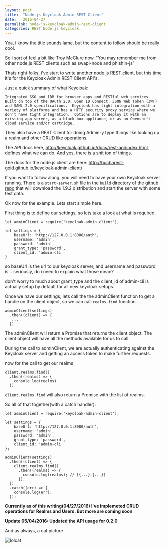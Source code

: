 ```yaml
---
layout: post
title:  "Node.js Keycloak Admin REST Client"
date:   2016-04-27
permalink: node-js-keycloak-admin-rest-client
categories: REST Node.js keycloak 
---
```


Yea, i know the title sounds lame, but the content to follow should be really cool.


So i sort of feel a bit like Troy McClure now.  "You may remember me from other node.js REST clients such as swapi-node and phishin-js"

Thats right folks, i've start to write another [node.js REST client](https://www.npmjs.com/package/keycloak-admin-client), but this time it's for the Keycloak Admin REST Client API's.

Just a quick summary of what [Keycloak](http://keycloak.jboss.org/):

	Integrated SSO and IDM for browser apps and RESTful web services.  Built on top of the OAuth 2.0, Open ID Connect, JSON Web Token (JWT) and SAML 2.0 specifications.  Keycloak has tight integration with a variety of platforms and has a HTTP security proxy service where we don't have tight integration.  Options are to deploy it with an existing app server, as a black-box appliance, or as an Openshift cloud service and/or cartridge.
    
They also have a REST Client for doing Admin-y type things like looking up a realm and other CRUD like operations.

The API docs here, http://keycloak.github.io/docs/rest-api/index.html, defines what we can do.  And yes, there is a shit ton of things.


The docs for the node.js client are here: http://bucharest-gold.github.io/keycloak-admin-client/


If you want to follow along, you will need to have your own Keycloak server running.  There is a `start-server.sh` file in the `build` directory of the [github repo](https://github.com/bucharest-gold/keycloak-admin-client/tree/master/build) that will download the 1.9.2 distribution and start the server with some test data.

Ok now for the example.  Lets start simple here. 

First thing is to define our settings, so lets take a look at what is required.

	let adminClient = require('keycloak-admin-client');
    
    let settings = {
    	baseUrl: 'http://127.0.0.1:8080/auth',
        username: 'admin',
        password: 'admin',
        grant_type: 'password',
        client_id: 'admin-cli
	}
    
so baseUrl is the url to our keycloak server, and username and password is... seriously, do i need to explain what those mean?

don't worry to much about grant_type and the client_id of admin-cli is actually setup by default for all new keycloak setups.  


Once we have our settings, lets call the the adminClient function to get a handle on the client object, so we can call `realms.find` function.

	adminClient(settings)
      .then((client) => {
       ...
      })
      
The adminClient will return a Promise that returns the client object.  The client object will have all the methods available for us to call.

During the call to adminClient, we are actually authenticating against the Keycloak server and getting an access token to make further requests.

now for the call to get our realms

	client.realms.find()
      .then((realms) => {
        console.log(realms)
      })

`client.realms.find` will also return a Promise with the list of realms.


So all of that together(with a catch handler):

	let adminClient = require('keycloak-admin-client');
    
    let settings = {
    	baseUrl: 'http://127.0.0.1:8080/auth',
        username: 'admin',
        password: 'admin',
        grant_type: 'password',
        client_id: 'admin-cli
	};
    
    adminClient(settings)
   	  .then((client) => {
        client.realms.find()
          .then((realms) => {
            console.log(realms); // [{...},{...}]
          });
      })
      .catch((err) => {
        console.log(err);
      });
      

**Currently as of this writing(04/27/2016) I've implemeted CRUD operations for Realms and Users.  But more are coming soon**

**Update 05/04/2016: Updated the API usage for 0.2.0**

And as always, a cat picture

![lolcat](http://www.enews.org/blog/_pics/lolcat.jpg)
